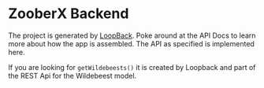 # ZooberX Backend

The project is generated by [LoopBack](http://loopback.io). Poke around at the API Docs to learn more about how the app is assembled. The API as specified is implemented here.

If you are looking for `getWildebeests()` it is created by Loopback and part of the REST Api for the Wildebeest model.  
